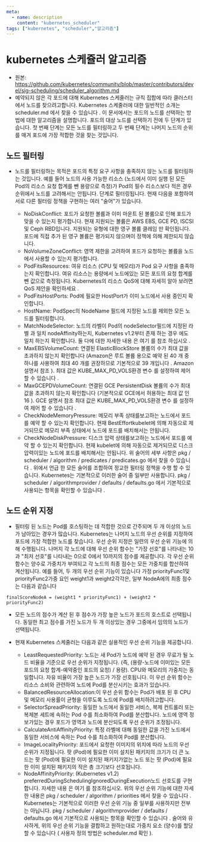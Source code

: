 ```yaml
---
meta:
  - name: description
    content: "kubernetes_scheduler"
tags: ["kubernetes", "scheduler","알고리즘"]
---
```


# kubernetes 스케쥴러 알고리즘
- 원본: <https://github.com/kubernetes/community/blob/master/contributors/devel/sig-scheduling/scheduler_algorithm.md>
- 예약되지 않은 각 포드에 대해 Kubernetes 스케줄러는 규칙 집합에 따라 클러스터에서 노드를 찾으려고합니다. Kubernetes 스케줄러에 대한 일반적인 소개는 scheduler.md 에서 찾을 수 있습니다 . 이 문서에서는 포드의 노드를 선택하는 방법에 대한 알고리즘을 설명합니다. 포드의 대상 노드를 선택하기 전에 두 단계가 있습니다. 첫 번째 단계는 모든 노드를 필터링하고 두 번째 단계는 나머지 노드의 순위를 매겨 포드에 가장 적합한 것을 찾는 것입니다.


## 노드 필터링
- 노드를 필터링하는 목적은 포드의 특정 요구 사항을 충족하지 않는 노드를 필터링하는 것입니다. 예를 들어 노드의 사용 가능한 리소스 (노드에서 이미 실행 된 모든 Pod의 리소스 요청 합계를 뺀 용량으로 측정)가 Pod의 필수 리소스보다 적은 경우 순위에서 노드를 고려해서는 안됩니다. 단계로 필터링됩니다. 현재 다음을 포함하여 서로 다른 필터링 정책을 구현하는 여러 "술어"가 있습니다.

  - NoDiskConflict: 포드가 요청한 볼륨과 이미 마운트 된 볼륨으로 인해 포드가 맞을 수 있는지 평가합니다. 현재 지원되는 볼륨은 AWS EBS, GCE PD, ISCSI 및 Ceph RBD입니다. 지원되는 유형에 대한 영구 볼륨 클레임 만 확인됩니다. 포드에 직접 추가 된 영구 볼륨은 평가되지 않으며이 정책에 의해 제한되지 않습니다.
  - NoVolumeZoneConflict: 영역 제한을 고려하여 포드가 요청하는 볼륨을 노드에서 사용할 수 있는지 평가합니다.
  - PodFitsResources: 여유 리소스 (CPU 및 메모리)가 Pod 요구 사항을 충족하는지 확인합니다. 여유 리소스는 용량에서 노드에있는 모든 포드의 요청 합계를 뺀 값으로 측정됩니다. Kubernetes의 리소스 QoS에 대해 자세히 알아 보려면 QoS 제안을 확인하세요 .
  - PodFitsHostPorts: Pod에 필요한 HostPort가 이미 노드에서 사용 중인지 확인합니다.
  - HostName: PodSpec의 NodeName 필드에 지정된 노드를 제외한 모든 노드를 필터링합니다.
  - MatchNodeSelector: 노드의 라벨이 Pod의 nodeSelector필드에 지정된 라벨 과 일치 nodeAffinity하는지, Kubernetes v1.2부터 존재 하는 경우 에도 일치 하는지 확인합니다. 둘 다에 대한 자세한 내용 은 여기 를 참조 하십시오 .
  - MaxEBSVolumeCount: 연결된 ElasticBlockStore 볼륨의 수가 최대 값을 초과하지 않는지 확인합니다 (Amazon은 루트 볼륨 용으로 예약 된 40 개 중 하나를 사용하여 최대 40 개를 권장하므로 기본적으로 39 개입니다 . Amazon 설명서 참조 ). 최대 값은 KUBE_MAX_PD_VOLS환경 변수 를 설정하여 제어 할 수 있습니다 .
  - MaxGCEPDVolumeCount: 연결된 GCE PersistentDisk 볼륨의 수가 최대 값을 초과하지 않는지 확인합니다 (기본적으로 GCE에서 허용하는 최대 값 인 16 ). GCE 설명서 참조 최대 값은 KUBE_MAX_PD_VOLS환경 변수 를 설정하여 제어 할 수 있습니다 .
  - CheckNodeMemoryPressure: 메모리 부족 상태를보고하는 노드에서 포드를 예약 할 수 있는지 확인합니다. 현재 BestEffortkubelet에 의해 자동으로 제거되므로 메모리 부족 상태에서 노드에 포드를 배치해서는 안됩니다.
  - CheckNodeDiskPressure: 디스크 압력 상태를보고하는 노드에서 포드를 예약 할 수 있는지 확인합니다. 현재 kubelet에 의해
  자동으로 제거되므로 디스크 압력이있는 노드에 포드를 배치해서는 안됩니다.
위 술어의 세부 사항은 pkg / scheduler / algorithm / predicates / predicates.go 에서 찾을 수 있습니다 . 위에서 언급 한 모든 술어를 조합하여 정교한 필터링 정책을 수행 할 수 있습니다. Kubernetes는 기본적으로 이러한 술어 중 일부만 사용합니다. pkg / scheduler / algorithmprovider / defaults / defaults.go 에서 기본적으로 사용되는 항목을 확인할 수 있습니다 .


## 노드 순위 지정

- 필터링 된 노드는 Pod를 호스팅하는 데 적합한 것으로 간주되며 두 개 이상의 노드가 남아있는 경우가 많습니다. Kubernetes는 나머지 노드의 우선 순위를 지정하여 포드에 가장 적합한 노드를 찾습니다. 우선 순위 지정은 일련의 우선 순위 기능에 의해 수행됩니다. 나머지 각 노드에 대해 우선 순위 함수는 "가장 선호"를 나타내는 10과 "최저 선호"를 나타내는 0으로 0에서 10까지의 점수를 제공합니다. 각 우선 순위 함수는 양수로 가중치가 부여되고 각 노드의 최종 점수는 모든 가중치를 합산하여 계산됩니다. 예를 들어, 두 개의 우선 순위 기능이 있습니다 가정 priorityFunc1및 priorityFunc2가중 요인 weight1과 weight2각각은, 일부 NodeA에의 최종 점수는 다음과 같습니다

```
finalScoreNodeA = (weight1 * priorityFunc1) + (weight2 * priorityFunc2)

```
- 모든 노드의 점수가 계산 된 후 점수가 가장 높은 노드가 포드의 호스트로 선택됩니다. 동일한 최고 점수를 가진 노드가 두 개 이상있는 경우 그중에서 임의의 노드가 선택됩니다.

- 현재 Kubernetes 스케줄러는 다음과 같은 실용적인 우선 순위 기능을 제공합니다.

  - LeastRequestedPriority: 노드는 새 Pod가 노드에 예약 된 경우 무료가 될 노드 비율을 기준으로 우선 순위가 지정됩니다. (즉, (용량-노드에 이미있는 모든 포드의 요청 합계-예약중인 포드의 요청) / 용량). CPU와 메모리의 가중치는 동일합니다. 자유 비율이 가장 높은 노드가 가장 선호됩니다. 이 우선 순위 함수는 리소스 소비와 관련하여 노드에 Pod를 분산시키는 효과가 있습니다.
  - BalancedResourceAllocation:이 우선 순위 함수는 Pod가 배포 된 후 CPU 및 메모리 사용률이 균형을 이루도록 노드에 Pod를 배치하려고합니다.
  - SelectorSpreadPriority: 동일한 노드에서 동일한 서비스, 복제 컨트롤러 또는 복제본 세트에 속하는 Pod 수를 최소화하여 Pod를 분산합니다. 노드에 영역 정보가있는 경우 포드가 영역과 노드에 분산되도록 우선 순위가 조정됩니다. 
  - CalculateAntiAffinityPriority: 특정 라벨에 대해 동일한 값을 가진 노드에서 동일한 서비스에 속하는 Pod 수를 최소화하여 Pod를 분산합니다.
  - ImageLocalityPriority: 포드에서 요청한 이미지의 위치에 따라 노드의 우선 순위가 지정됩니다. 팟 (Pod)에 필요한 이미 설치된 패키지의 크기가 더 큰 노드는 팟 (Pod)에 필요한 이미 설치된 패키지가없는 노드 또는 팟 (Pod)에 필요한 이미 설치된 패키지의 작은 총 크기보다 선호됩니다.
  - NodeAffinityPriority: (Kubernetes v1.2) preferredDuringSchedulingIgnoredDuringExecution노드 선호도를 구현 합니다. 자세한 내용 은 여기 를 참조하십시오.
위의 우선 순위 기능에 대한 자세한 내용은 pkg / scheduler / algorithm / priorities 에서 찾을 수 있습니다 . Kubernetes는 기본적으로 이러한 우선 순위 기능 중 일부를 사용하지만 전부는 아닙니다. pkg / scheduler / algorithmprovider / defaults / defaults.go 에서 기본적으로 사용되는 항목을 확인할 수 있습니다 . 술어와 유사하게, 위의 우선 순위 기능을 결합하고 원하는대로 가중치 요소 (양수)를 할당 할 수 있습니다 ( 사용자 정의 방법은 scheduler.md 확인 ).